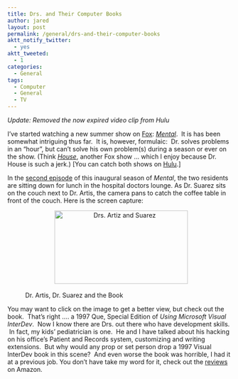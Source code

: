 ```yaml
---
title: Drs. and Their Computer Books
author: jared
layout: post
permalink: /general/drs-and-their-computer-books
aktt_notify_twitter:
  - yes
aktt_tweeted:
  - 1
categories:
  - General
tags:
  - Computer
  - General
  - TV
---
```

*Update: Removed the now expired video clip from Hulu*

I&#8217;ve started watching a new summer show on [Fox][1]: *[Mental][2]*.  It is has been somewhat intriguing thus far.  It is, however, formulaic:  Dr. solves problems in an &#8220;hour&#8221;, but can&#8217;t solve his own problem(s) during a season or ever on the show. (Think *[House][3]*, another Fox show &#8230; which I enjoy because Dr. House is such a jerk.) [You can catch both shows on [Hulu][4].]

In the [second episode][5] of this inaugural season of *Mental*, the two residents are sitting down for lunch in the hospital doctors lounge. As Dr. Suarez sits on the couch next to Dr. Artis, the camera pans to catch the coffee table in front of the couch. Here is the screen capture:

<p style="text-align: center">
    <a href="http://jared.ottleys.net/files/2009/06/mental.png" rel="lightbox[218]"><img class="size-medium wp-image-219 aligncenter" src="http://jared.ottleys.net/files/2009/06/mental-300x165.png" alt="Drs. Artiz and Suarez" width="300" height="165" /></a>
</p>

<div class="mceTemp mceIEcenter">
  <dl>
    <dd>
      Dr. Artis, Dr. Suarez and the Book
    </dd>
  </dl>
</div>

You may want to click on the image to get a better view, but check out the book.  That&#8217;s right &#8230;. a 1997 Que, Special Edition of *Using Microsoft Visual InterDev*.  Now I know there are Drs. out there who have development skills.  In fact, my kids&#8217; pediatrician is one.  He and I have talked about his hacking on his office&#8217;s Patient and Records system, customizing and writing extensions.  But why would any prop or set person drop a 1997 Visual InterDev book in this scene?  And even worse the book was horrible, I had it at a previous job. You don&#8217;t have take my word for it, check out the [reviews][6] on Amazon.

 [1]: http://www.fox.com
 [2]: http://www.fox.com/mental/
 [3]: http://www.fox.com/house/
 [4]: http://www.hulu.com
 [5]: http://www.hulu.com/watch/75623/mental-a-beautiful-delusion
 [6]: http://www.amazon.com/Using-Microsoft-Visual-InterDev-Special/product-reviews/0789707624/ref=dp_db_cm_cr_acr_txt?ie=UTF8&showViewpoints=1